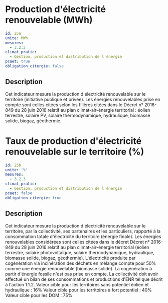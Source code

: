 # Production d'électricité renouvelable  (MWh)
```yaml
id: 25a
unite: MWh
mesures:
  - 3.2.3
climat_pratic:
  - Gestion, production et distribution de l'énergie
pcaet: true
obligation_citergie: false
```
## Description
Cet indicateur mesure la production d'électricité renouvelable sur le territoire (initiative publique et privée). Les énergies renouvelables prise en compte sont celles citées selon les filières citées dans le Décret n° 2016-849 du 28 juin 2016  relatif au plan climat-air-énergie territorial :  éolien terrestre, solaire PV, solaire thermodynamique, hydraulique, biomasse solide, biogaz, géothermie.



# Taux de production d'électricité renouvelable sur le territoire (%)
```yaml
id: 25b
unite: '%'
mesures:
  - 3.2.3
climat_pratic:
  - Gestion, production et distribution de l'énergie
pcaet: false
obligation_citergie: true
```
## Description
Cet indicateur mesure la production d'électricité renouvelable sur le territoire, par la collectivité, ses partenaires et les particuliers, rapporté à la consommation totale d'électricité du territoire (énergie finale). Les énergies renouvelables considérées sont celles citées dans le décret Décret n° 2016-849 du 28 juin 2016  relatif au plan climat-air-énergie territorial  (éolien  terrestre,  solaire  photovoltaïque,  solaire  thermodynamique,  hydraulique,  biomasse  solide, biogaz,  géothermie). L'électricité produite par cogénération via incinération des déchets en mélange compte pour 50% comme une énergie renouvelable (biomasse solide). La cogénération à partir d'énergie fossile n'est pas prise en compte. La collectivité doit avoir effectué un bilan de ses consommations et productions d'ENR tel que décrit à l'action 1.1.2.
Valeur cible pour les territoires sans potentiel éolien et hydraulique : 16%
Valeur cible pour les territoires à fort potentiel : 40%
Valeur cible pour les DOM : 75%



